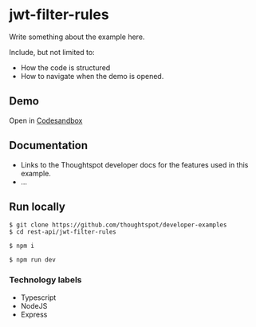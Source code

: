 # jwt-filter-rules

Write something about the example here. 

Include, but not limited to:

- How the code is structured
- How to navigate when the demo is opened.

## Demo

Open in [Codesandbox](https://githubbox.com/thoughtspot/developer-examples/tree/main/rest-api/jwt-filter-rules)

## Documentation

- Links to the Thoughtspot developer docs for the features used in this example.
- ...

## Run locally

```
$ git clone https://github.com/thoughtspot/developer-examples
$ cd rest-api/jwt-filter-rules
```
```
$ npm i
```
```
$ npm run dev
```

### Technology labels

- Typescript
- NodeJS
- Express
